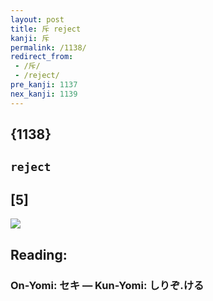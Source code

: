 ```yaml
---
layout: post
title: 斥 reject
kanji: 斥
permalink: /1138/
redirect_from:
 - /斥/
 - /reject/
pre_kanji: 1137
nex_kanji: 1139
---
```


## {1138}

## `reject`

## [5]

<div class="stroke"><img src="E696A5.png" /></div>

## Reading:

### On-Yomi: セキ &mdash; Kun-Yomi: しりぞ.ける
